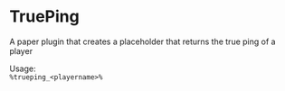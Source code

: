 # TruePing
A paper plugin that creates a placeholder that returns the true ping of a player

Usage:<br>
`%trueping_<playername>%`
